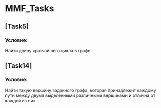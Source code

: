 # MMF_Tasks

## [Task5]
### Условие:
Найти длину кратчайшего цикла в графе

## [Task14]
### Условие:
Найти такую вершину заданного графа, которая принадлежит каждому пути между двумя выделенными различными вершинами и отлична от каждой из них
